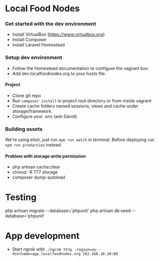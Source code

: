 # Local Food Nodes

### Get started with the dev environment
* Install VirtualBox (https://www.virtualbox.org)
* Install Composer
* Install Laravel Homestead

### Setup dev environment
* Follow the Homestead documentation to configure the vagrant box.
* Add dev.localfoodnodes.org to your hosts file.

#### Project
* Clone git repo
* Run `composer install` in project root directory or from inside vagrant
* Create cache folders named sessions, views and cache under storage/framework.
* Configure your .env (ask David)

### Building assets
We're using elixir, just run `npm run watch` in terminal. Before deploying run `npm run production` instead.

#### Problem with storage write permission
* php artisan cache:clear
* chmod -R 777 storage
* composer dump-autoload

# Testing
php artisan migrate --database='phpunit'
php artisan db:seed --database='phpunit'

# App development
* Start ngrok with `./ngrok http -region=eu -hostname=app.localfoodnodes.org 192.168.10.10:80`
